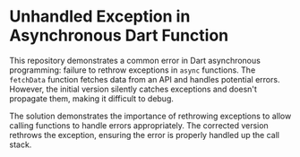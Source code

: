 # Unhandled Exception in Asynchronous Dart Function

This repository demonstrates a common error in Dart asynchronous programming:  failure to rethrow exceptions in `async` functions. The `fetchData` function fetches data from an API and handles potential errors. However, the initial version silently catches exceptions and doesn't propagate them, making it difficult to debug.

The solution demonstrates the importance of rethrowing exceptions to allow calling functions to handle errors appropriately.  The corrected version rethrows the exception, ensuring the error is properly handled up the call stack.